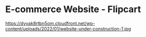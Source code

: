# E-commerce Website - Flipcart


https://dyvak8rtbn5om.cloudfront.net/wp-content/uploads/2022/01/website-under-construction-1.jpg
